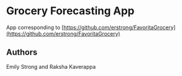 # Grocery Forecasting App

App corresponding to [https://github.com/erstrong/FavoritaGrocery](https://github.com/erstrong/FavoritaGrocery)

## Authors
Emily Strong and Raksha Kaverappa

